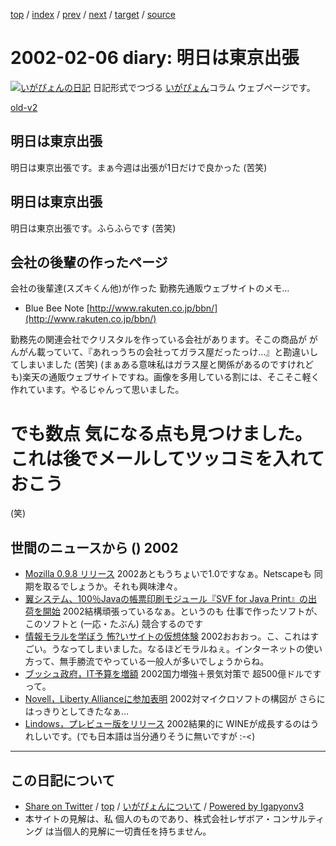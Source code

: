 [top](../index.html) 
 / [index](index.html) 
 / [prev](ig020205.html) 
 / [next](ig020208.html) 
 / [target](https://www.igapyon.jp/igapyon/diary/2002/ig020206.html) 
 / [source](https://github.com/igapyon/diary/blob/master/2002/ig020206.src.md) 

2002-02-06 diary: 明日は東京出張
=====================================================================================================
[![いがぴょんの日記](https://www.igapyon.jp/igapyon/diary/images/iga200306s.jpg "いがぴょん")](https://www.igapyon.jp/igapyon/diary/memo/memoigapyon.html) 日記形式でつづる [いがぴょん](https://www.igapyon.jp/igapyon/diary/memo/memoigapyon.html)コラム ウェブページです。

[old-v2](ig020206-orig.html)

## 明日は東京出張

明日は東京出張です。まぁ今週は出張が1日だけで良かった (苦笑)


## 明日は東京出張

明日は東京出張です。ふらふらです (苦笑)

## 会社の後輩の作ったページ

会社の後輩達(スズキくん他)が作った 勤務先通販ウェブサイトのメモ…

* Blue Bee Note
  [http://www.rakuten.co.jp/bbn/](http://www.rakuten.co.jp/bbn/)

勤務先の関連会社でクリスタルを作っている会社があります。そこの商品が がんがん載っていて、『あれっうちの会社ってガラス屋だったっけ…』と勘違いしてしまいました (苦笑) (まぁある意味私はガラス屋と関係があるのですけれども)楽天の通販ウェブサイトですね。画像を多用している割には、そこそこ軽く作れています。やるじゃんって思いました。
# でも数点 気になる点も見つけました。これは後でメールしてツッコミを入れておこう
(笑)

## 世間のニュースから () 2002

* [Mozilla 0.9.8 リリース](http://www.mozilla.org/)  2002あともうちょいで1.0ですなぁ。Netscapeも 同期を取るでしょうか。それも興味津々。
* [翼システム、100％Javaの帳票印刷モジュール『SVF for Java Print』の出荷を開始](http://ascii24.com/news/i/soft/article/2002/01/31/633196-000.html)  2002結構頑張っているなぁ。というのも 仕事で作ったソフトが、このソフトと (一応・たぶん) 競合するのです
* [情報モラルを学ぼう 怖?いサイトの仮想体験](http://www.wmc.gr.jp/security/)  2002おおおっ。こ、これはすごい。うなってしまいました。なるほどモラルねぇ。インターネットの使い方って、無手勝流でやっている一般人が多いでしょうからね。
* [ブッシュ政府，IT予算を増額](http://www.zdnet.co.jp/news/0202/06/b_0205_16.html)  2002国力増強＋景気対策で 超500億ドルですって。
* [Novell，Liberty Allianceに参加表明](http://www.zdnet.co.jp/news/0202/06/b_0205_09.html)  2002対マイクロソフトの構図が さらにはっきりとしてきたなぁ…
* [Lindows，プレビュー版をリリース](http://www.zdnet.co.jp/news/0202/06/b_0205_03.html)  2002結果的に WINEが成長するのはうれしいです。(でも日本語は当分通りそうに無いですが :-<)


----------------------------------------------------------------------------------------------------

## この日記について

* [Share on Twitter](https://twitter.com/intent/tweet?hashtags=igapyon%2Cdiary%2C%E3%81%84%E3%81%8C%E3%81%B4%E3%82%87%E3%82%93&text=%E6%98%8E%E6%97%A5%E3%81%AF%E6%9D%B1%E4%BA%AC%E5%87%BA%E5%BC%B5&url=https%3A%2F%2Fwww.igapyon.jp%2Figapyon%2Fdiary%2F2002%2Fig020206.html) / [top](../index.html) / [いがぴょんについて](https://www.igapyon.jp/igapyon/diary/memo/memoigapyon.html) / [Powered by Igapyonv3](https://github.com/igapyon/igapyonv3)
* 本サイトの見解は、私 個人のものであり、株式会社レザボア・コンサルティング は当個人的見解に一切責任を持ちません。 
